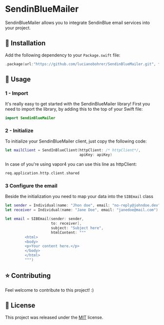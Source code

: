 # SendinBlueMailer

SendinBlueMailer allows you to integrate SendinBlue email services into your project.  

## 🔧 Installation

Add the following dependency to your `Package.swift` file:
```swift
.package(url:"https://github.com/lucianobohrer/SendinBlueMailer.git", from: "1.0.0"),
```

## 💊 Usage

### 1 - Import

It's really easy to get started with the SendinBlueMailer library! First you need to import the library, by adding this to the top of your Swift file:
```swift
import SendinBlueMailer
```

### 2 - Initialize

To initialize your SendinBlueMailer client, just copy the following code:
```swift
let mailClient = SendInBlueClient(httpClient: /* httpClient*/,
                                  apiKey: apiKey)
```

In case of you're using vapor4 you can use this line as httpClient:

```swift
req.application.http.client.shared
```

### 3 Configure the email

Beside the initialization you need to map your data into the `SIBEmail` class
```swift
let sender = Individual(name: "Jhon doe", email: "no-reply@johndoe.dev")
let receiver = Individual(name: "Jane Doe", email: "janedoe@mail.com")

let email = SIBEmail(sender: sender,
                     to: receiver],
                     subject: "Subject here",
                     htmlContent: """
         <html>
         <body>
         <p>Your content here.</p>
         </body>
         </html>
         """)

```
## ⭐ Contributing

Feel welcome to contribute to this project! :)



## 📝 License

This project was released under the [MIT](license) license.
